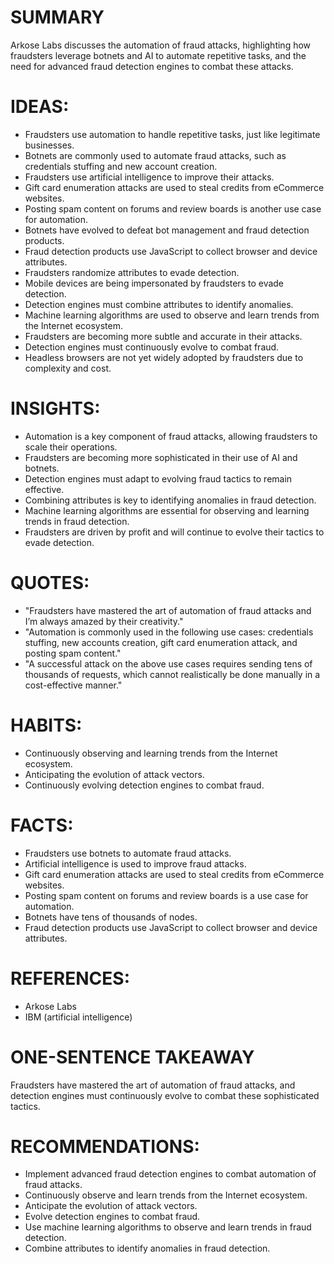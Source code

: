 # SUMMARY
Arkose Labs discusses the automation of fraud attacks, highlighting how fraudsters leverage botnets and AI to automate repetitive tasks, and the need for advanced fraud detection engines to combat these attacks.

# IDEAS:
* Fraudsters use automation to handle repetitive tasks, just like legitimate businesses.
* Botnets are commonly used to automate fraud attacks, such as credentials stuffing and new account creation.
* Fraudsters use artificial intelligence to improve their attacks.
* Gift card enumeration attacks are used to steal credits from eCommerce websites.
* Posting spam content on forums and review boards is another use case for automation.
* Botnets have evolved to defeat bot management and fraud detection products.
* Fraud detection products use JavaScript to collect browser and device attributes.
* Fraudsters randomize attributes to evade detection.
* Mobile devices are being impersonated by fraudsters to evade detection.
* Detection engines must combine attributes to identify anomalies.
* Machine learning algorithms are used to observe and learn trends from the Internet ecosystem.
* Fraudsters are becoming more subtle and accurate in their attacks.
* Detection engines must continuously evolve to combat fraud.
* Headless browsers are not yet widely adopted by fraudsters due to complexity and cost.

# INSIGHTS:
* Automation is a key component of fraud attacks, allowing fraudsters to scale their operations.
* Fraudsters are becoming more sophisticated in their use of AI and botnets.
* Detection engines must adapt to evolving fraud tactics to remain effective.
* Combining attributes is key to identifying anomalies in fraud detection.
* Machine learning algorithms are essential for observing and learning trends in fraud detection.
* Fraudsters are driven by profit and will continue to evolve their tactics to evade detection.

# QUOTES:
* "Fraudsters have mastered the art of automation of fraud attacks and I’m always amazed by their creativity."
* "Automation is commonly used in the following use cases: credentials stuffing, new accounts creation, gift card enumeration attack, and posting spam content."
* "A successful attack on the above use cases requires sending tens of thousands of requests, which cannot realistically be done manually in a cost-effective manner."

# HABITS:
* Continuously observing and learning trends from the Internet ecosystem.
* Anticipating the evolution of attack vectors.
* Continuously evolving detection engines to combat fraud.

# FACTS:
* Fraudsters use botnets to automate fraud attacks.
* Artificial intelligence is used to improve fraud attacks.
* Gift card enumeration attacks are used to steal credits from eCommerce websites.
* Posting spam content on forums and review boards is a use case for automation.
* Botnets have tens of thousands of nodes.
* Fraud detection products use JavaScript to collect browser and device attributes.

# REFERENCES:
* Arkose Labs
* IBM (artificial intelligence)

# ONE-SENTENCE TAKEAWAY
Fraudsters have mastered the art of automation of fraud attacks, and detection engines must continuously evolve to combat these sophisticated tactics.

# RECOMMENDATIONS:
* Implement advanced fraud detection engines to combat automation of fraud attacks.
* Continuously observe and learn trends from the Internet ecosystem.
* Anticipate the evolution of attack vectors.
* Evolve detection engines to combat fraud.
* Use machine learning algorithms to observe and learn trends in fraud detection.
* Combine attributes to identify anomalies in fraud detection.
